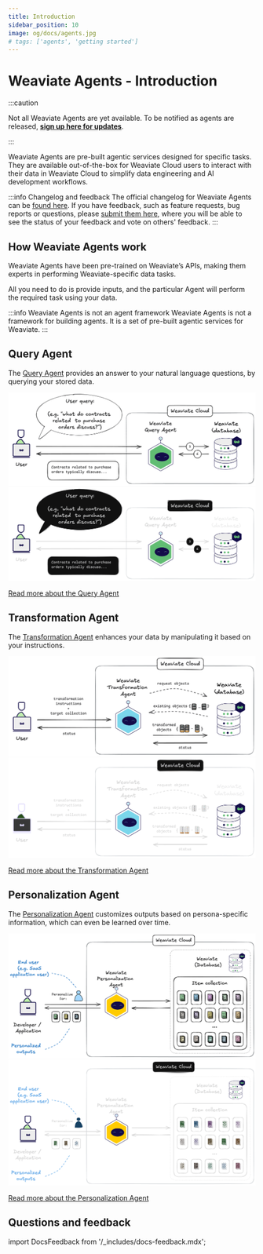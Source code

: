 ```yaml
---
title: Introduction
sidebar_position: 10
image: og/docs/agents.jpg
# tags: ['agents', 'getting started']
---
```


# Weaviate Agents - Introduction

:::caution

Not all Weaviate Agents are yet available. To be notified as agents are released, [**sign up here for updates**](https://events.weaviate.io/weaviate-agents).

:::

Weaviate Agents are pre-built agentic services designed for specific tasks. They are available out-of-the-box for Weaviate Cloud users to interact with their data in Weaviate Cloud to simplify data engineering and AI development workflows.

:::info Changelog and feedback
The official changelog for Weaviate Agents can be [found here](https://weaviateagents.featurebase.app/changelog). If you have feedback, such as feature requests, bug reports or questions, please [submit them here](https://weaviateagents.featurebase.app/), where you will be able to see the status of your feedback and vote on others' feedback.
:::

## How Weaviate Agents work

Weaviate Agents have been pre-trained on Weaviate’s APIs, making them experts in performing Weaviate-specific data tasks.

All you need to do is provide inputs, and the particular Agent will perform the required task using your data.

:::info Weaviate Agents is not an agent framework
Weaviate Agents is not a framework for building agents. It is a set of pre-built agentic services for Weaviate.
:::

## Query Agent

The [Query Agent](./query/index.md) provides an answer to your natural language questions, by querying your stored data.

[![Click to read more about the Query Agent](./_includes/query_agent_usage_light.png#gh-light-mode-only "Click to read more about the Query Agent")](./query/index.md)
[![Click to read more about the Query Agent](./_includes/query_agent_usage_dark.png#gh-dark-mode-only "Click to read more about the Query Agent")](./query/index.md)

[Read more about the Query Agent](./query/index.md)

## Transformation Agent

The [Transformation Agent](./transformation.md) enhances your data by manipulating it based on your instructions.

[![Click to read more about the Transformation Agent](./_includes/transformation_agent_overview_light.png#gh-light-mode-only "Click to read more about the Transformation Agent")](./transformation.md)
[![Click to read more about the Transformation Agent](./_includes/transformation_agent_overview_dark.png#gh-dark-mode-only "Click to read more about the Transformation Agent")](./transformation.md)

[Read more about the Transformation Agent](./transformation.md)

## Personalization Agent

The [Personalization Agent](./personalization.md) customizes outputs based on persona-specific information, which can even be learned over time.

[![Click to read more about the Personalization Agent](./_includes/personalization_agent_overview_light.png#gh-light-mode-only "Click to read more about the Personalization Agent")](./personalization.md)
[![Click to read more about the Personalization Agent](./_includes/personalization_agent_overview_dark.png#gh-dark-mode-only "Click to read more about the Personalization Agent")](./personalization.md)

[Read more about the Personalization Agent](./personalization.md)

## Questions and feedback

import DocsFeedback from '/_includes/docs-feedback.mdx';

<DocsFeedback/>
